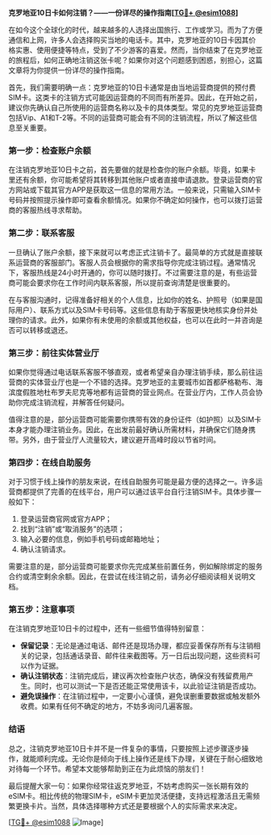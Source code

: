 **克罗地亚10日卡如何注销？——一份详尽的操作指南[[TG💪+ @esim1088](https://t.me/s/esim1088)]**

在如今这个全球化的时代，越来越多的人选择出国旅行、工作或学习。而为了方便通信和上网，许多人会选择购买当地的电话卡。其中，克罗地亚的10日卡因其价格实惠、使用便捷等特点，受到了不少游客的喜爱。然而，当你结束了在克罗地亚的旅程后，如何正确地注销这张卡呢？如果你对这个问题感到困惑，别担心，这篇文章将为你提供一份详尽的操作指南。

首先，我们需要明确一点：克罗地亚的10日卡通常是由当地运营商提供的预付费SIM卡。这类卡的注销方式可能因运营商的不同而有所差异。因此，在开始之前，建议你先确认自己所使用的运营商名称以及卡的具体类型。常见的克罗地亚运营商包括Vip、A1和T-2等。不同的运营商可能会有不同的注销流程，所以了解这些信息至关重要。

### **第一步：检查账户余额**
在注销克罗地亚10日卡之前，首先要做的就是检查你的账户余额。毕竟，如果卡里还有余额，你可能希望将其转移到其他账户或者直接申请退款。登录运营商的官方网站或下载其官方APP是获取这一信息的常用方法。一般来说，只需输入SIM卡号码并按照提示操作即可查看余额情况。如果你不确定如何操作，也可以拨打运营商的客服热线寻求帮助。

### **第二步：联系客服**
一旦确认了账户余额，接下来就可以考虑正式注销卡了。最简单的方式就是直接联系运营商的客服部门。客服人员会根据你的需求指导你完成注销过程。通常情况下，客服热线是24小时开通的，你可以随时拨打。不过需要注意的是，有些运营商可能会要求你在工作时间内联系客服，所以提前查询清楚是很重要的。

在与客服沟通时，记得准备好相关的个人信息，比如你的姓名、护照号（如果是国际用户）、联系方式以及SIM卡号码等。这些信息有助于客服更快地核实身份并处理你的请求。此外，如果你有未使用的余额或其他权益，也可以在此时一并咨询是否可以转移或退还。

### **第三步：前往实体营业厅**
如果你觉得通过电话联系客服不够直观，或者希望亲自办理注销手续，那么前往运营商的实体营业厅也是一个不错的选择。克罗地亚的主要城市如首都萨格勒布、海滨度假胜地杜布罗夫尼克等地都有运营商的营业网点。在营业厅内，工作人员会协助你完成注销流程，并解答任何疑问。

值得注意的是，部分运营商可能需要你携带有效的身份证件（如护照）以及SIM卡本身才能办理注销业务。因此，在出发前最好确认所需材料，并确保它们随身携带。另外，由于营业厅人流量较大，建议避开高峰时段以节省时间。

### **第四步：在线自助服务**
对于习惯于线上操作的朋友来说，在线自助服务可能是最方便的选择之一。许多运营商都提供了完善的在线平台，用户可以通过该平台自行注销SIM卡。具体步骤一般如下：

1. 登录运营商官网或官方APP；
2. 找到“注销”或“取消服务”的选项；
3. 输入必要的信息，例如手机号码或邮箱地址；
4. 确认注销请求。

需要注意的是，部分运营商可能要求你先完成某些前置任务，例如解除绑定的服务合约或清空剩余余额。因此，在尝试在线注销之前，请务必仔细阅读相关说明文档。

### **第五步：注意事项**
在注销克罗地亚10日卡的过程中，还有一些细节值得特别留意：

- **保留记录**：无论是通过电话、邮件还是现场办理，都应妥善保存所有与注销相关的记录，包括通话录音、邮件往来截图等。万一日后出现问题，这些资料可以作为证据。
- **确认注销状态**：注销完成后，建议再次检查账户状态，确保没有残留费用产生。同时，也可以测试一下是否还能正常使用该卡，以此验证注销是否成功。
- **避免误操作**：在注销过程中，一定要小心谨慎，避免误删重要数据或触发额外收费。如果有任何不确定的地方，不妨多询问几遍客服。

### **结语**
总之，注销克罗地亚10日卡并不是一件复杂的事情，只要按照上述步骤逐步操作，就能顺利完成。无论你是倾向于线上操作还是线下办理，关键在于耐心细致地对待每一个环节。希望本文能够帮助到正在为此烦恼的朋友们！

最后提醒大家一句：如果你经常往返克罗地亚，不妨考虑购买一张长期有效的eSIM卡。相比传统的物理SIM卡，eSIM卡更加灵活便捷，支持远程激活且无需频繁更换卡片。当然，具体选择哪种方式还是要根据个人的实际需求来决定。

[[TG💪+ @esim1088](https://t.me/s/esim1088) ![Image](https://i.postimg.cc/4NQfJmqS/Snipaste-2025-05-13-00-14-12.png)]